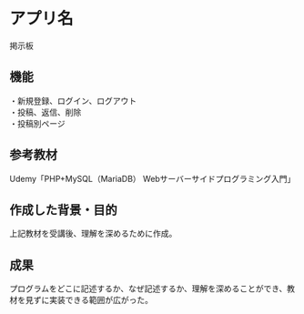 # アプリ名
掲示板

## 機能
・新規登録、ログイン、ログアウト  
・投稿、返信、削除  
・投稿別ページ  

## 参考教材
Udemy「PHP+MySQL（MariaDB） Webサーバーサイドプログラミング入門」

## 作成した背景・目的
上記教材を受講後、理解を深めるために作成。

## 成果
プログラムをどこに記述するか、なぜ記述するか、理解を深めることができ、教材を見ずに実装できる範囲が広がった。



